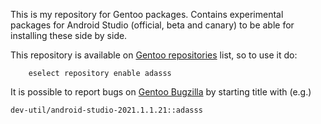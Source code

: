 This is my repository for Gentoo packages. Contains experimental packages for Android Studio (official, beta and canary) to be able for installing these side by side.

This repository is available on [Gentoo repositories](https://repos.gentoo.org) list, so to use it do:
```
	eselect repository enable adasss
```
 It is possible to report bugs on [Gentoo Bugzilla](https://bugs.gentoo.org/) by starting title with (e.g.) 
 ```
 dev-util/android-studio-2021.1.1.21::adasss
 ```
 